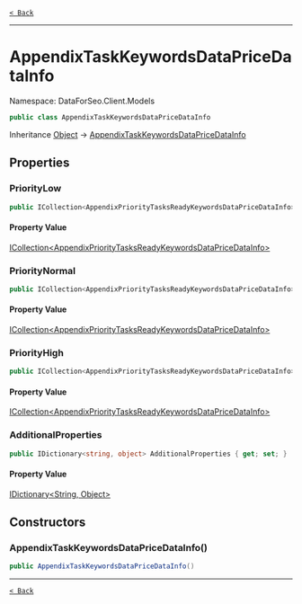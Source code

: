 [`< Back`](./)

---

# AppendixTaskKeywordsDataPriceDataInfo

Namespace: DataForSeo.Client.Models

```csharp
public class AppendixTaskKeywordsDataPriceDataInfo
```

Inheritance [Object](https://docs.microsoft.com/en-us/dotnet/api/system.object) → [AppendixTaskKeywordsDataPriceDataInfo](./dataforseo.client.models.appendixtaskkeywordsdatapricedatainfo)

## Properties

### **PriorityLow**

```csharp
public ICollection<AppendixPriorityTasksReadyKeywordsDataPriceDataInfo> PriorityLow { get; set; }
```

#### Property Value

[ICollection&lt;AppendixPriorityTasksReadyKeywordsDataPriceDataInfo&gt;](./dataforseo.client.models.appendixprioritytasksreadykeywordsdatapricedatainfo)<br>

### **PriorityNormal**

```csharp
public ICollection<AppendixPriorityTasksReadyKeywordsDataPriceDataInfo> PriorityNormal { get; set; }
```

#### Property Value

[ICollection&lt;AppendixPriorityTasksReadyKeywordsDataPriceDataInfo&gt;](./dataforseo.client.models.appendixprioritytasksreadykeywordsdatapricedatainfo)<br>

### **PriorityHigh**

```csharp
public ICollection<AppendixPriorityTasksReadyKeywordsDataPriceDataInfo> PriorityHigh { get; set; }
```

#### Property Value

[ICollection&lt;AppendixPriorityTasksReadyKeywordsDataPriceDataInfo&gt;](./dataforseo.client.models.appendixprioritytasksreadykeywordsdatapricedatainfo)<br>

### **AdditionalProperties**

```csharp
public IDictionary<string, object> AdditionalProperties { get; set; }
```

#### Property Value

[IDictionary&lt;String, Object&gt;](https://docs.microsoft.com/en-us/dotnet/api/system.collections.generic.idictionary-2)<br>

## Constructors

### **AppendixTaskKeywordsDataPriceDataInfo()**

```csharp
public AppendixTaskKeywordsDataPriceDataInfo()
```

---

[`< Back`](./)
